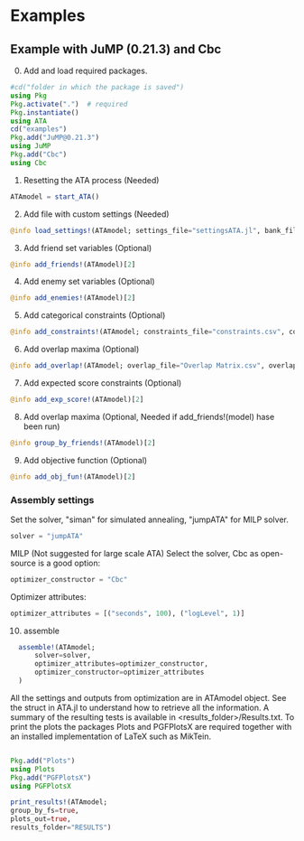 # Examples

## Example with JuMP (0.21.3) and Cbc

  0. Add and load required packages.
```julia
#cd("folder in which the package is saved")
using Pkg
Pkg.activate(".")  # required
Pkg.instantiate()
using ATA
cd("examples")
Pkg.add("JuMP@0.21.3")
using JuMP
Pkg.add("Cbc")
using Cbc
```

1. Resetting the ATA process (Needed)
  
```julia
ATAmodel = start_ATA()
```

2. Add file with custom settings (Needed)

```julia
@info load_settings!(ATAmodel; settings_file="settingsATA.jl", bank_file="data/bank.csv", bank_delim=";")[2]
```

3. Add friend set variables (Optional)

```julia
@info add_friends!(ATAmodel)[2]
```

4. Add enemy set variables (Optional)

```julia
@info add_enemies!(ATAmodel)[2]
```

5. Add categorical constraints (Optional)

```julia
@info add_constraints!(ATAmodel; constraints_file="constraints.csv", constraints_delim=";")[2]
```

6. Add overlap maxima (Optional)

```julia
@info add_overlap!(ATAmodel; overlap_file="Overlap Matrix.csv", overlap_delim=";")[2]
```

7. Add expected score constraints (Optional)

```julia
@info add_exp_score!(ATAmodel)[2]
```

8. Add overlap maxima (Optional, Needed if add_friends!(model) hase been run)

```julia
@info group_by_friends!(ATAmodel)[2]
```

9. Add objective function (Optional)

```julia
@info add_obj_fun!(ATAmodel)[2] 
```

### Assembly settings

Set the solver, "siman" for simulated annealing, "jumpATA" for MILP solver.
```julia
solver = "jumpATA"
```

MILP (Not suggested for large scale ATA)
Select the solver, Cbc as open-source is a good option:
```julia
optimizer_constructor = "Cbc"
```

Optimizer attributes:
```julia
optimizer_attributes = [("seconds", 100), ("logLevel", 1)]
```

10. assemble

```julia
  assemble!(ATAmodel;
      solver=solver,
      optimizer_attributes=optimizer_constructor,
      optimizer_constructor=optimizer_attributes
  )
```


All the settings and outputs from optimization are in ATAmodel object.
See the struct in ATA.jl to understand how to retrieve all the information.
A summary of the resulting tests is available in <results_folder>/Results.txt.
To print the plots the packages Plots and PGFPlotsX are required together with an installed implementation of LaTeX such as MikTein.

```julia

Pkg.add("Plots")
using Plots
Pkg.add("PGFPlotsX")
using PGFPlotsX

print_results!(ATAmodel;
group_by_fs=true,
plots_out=true,
results_folder="RESULTS")
```

